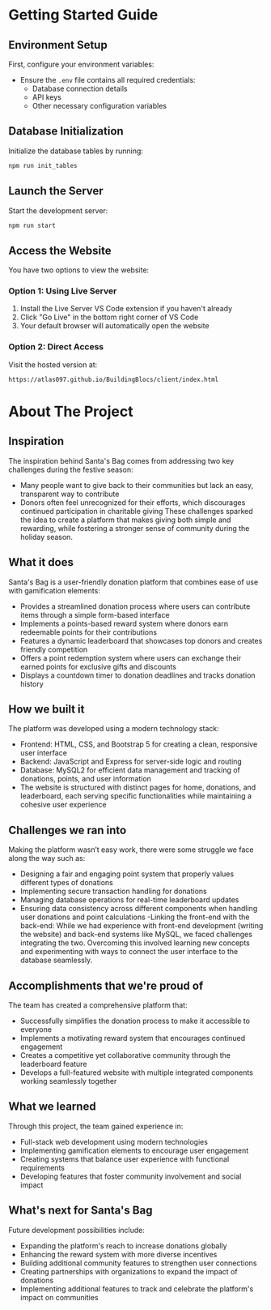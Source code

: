 # Getting Started Guide

## Environment Setup
First, configure your environment variables:
- Ensure the `.env` file contains all required credentials:
  - Database connection details
  - API keys
  - Other necessary configuration variables

## Database Initialization
Initialize the database tables by running:
```bash
npm run init_tables
```

## Launch the Server
Start the development server:
```bash
npm run start
```

## Access the Website
You have two options to view the website:

### Option 1: Using Live Server
1. Install the Live Server VS Code extension if you haven't already
2. Click "Go Live" in the bottom right corner of VS Code
3. Your default browser will automatically open the website

### Option 2: Direct Access
Visit the hosted version at:
```
https://atlas097.github.io/BuildingBlocs/client/index.html
```

# About The Project

## Inspiration
The inspiration behind Santa's Bag comes from addressing two key challenges during the festive season:
- Many people want to give back to their communities but lack an easy, transparent way to contribute
- Donors often feel unrecognized for their efforts, which discourages continued participation in charitable giving
These challenges sparked the idea to create a platform that makes giving both simple and rewarding, while fostering a stronger sense of community during the holiday season.


## What it does
Santa's Bag is a user-friendly donation platform that combines ease of use with gamification elements:
- Provides a streamlined donation process where users can contribute items through a simple form-based interface
- Implements a points-based reward system where donors earn redeemable points for their contributions
- Features a dynamic leaderboard that showcases top donors and creates friendly competition
- Offers a point redemption system where users can exchange their earned points for exclusive gifts and discounts
- Displays a countdown timer to donation deadlines and tracks donation history


## How we built it
The platform was developed using a modern technology stack:
- Frontend: HTML, CSS, and Bootstrap 5 for creating a clean, responsive user interface
- Backend: JavaScript and Express for server-side logic and routing
- Database: MySQL2 for efficient data management and tracking of donations, points, and user information
- The website is structured with distinct pages for home, donations, and leaderboard, each serving specific functionalities while maintaining a cohesive user experience


## Challenges we ran into
Making the platform wasn’t easy work, there were some struggle we face along the way such as:
- Designing a fair and engaging point system that properly values different types of donations
- Implementing secure transaction handling for donations
- Managing database operations for real-time leaderboard updates
- Ensuring data consistency across different components when handling user donations and point calculations
-Linking the front-end with the back-end: While we had experience with front-end development (writing the website) and back-end systems like MySQL, we faced challenges integrating the two. Overcoming this involved learning new concepts and experimenting with ways to connect the user interface to the database seamlessly.


## Accomplishments that we're proud of
The team has created a comprehensive platform that:
- Successfully simplifies the donation process to make it accessible to everyone
- Implements a motivating reward system that encourages continued engagement
- Creates a competitive yet collaborative community through the leaderboard feature
- Develops a full-featured website with multiple integrated components working seamlessly together


## What we learned
Through this project, the team gained experience in:
- Full-stack web development using modern technologies
- Implementing gamification elements to encourage user engagement
- Creating systems that balance user experience with functional requirements
- Developing features that foster community involvement and social impact


## What's next for Santa's Bag
Future development possibilities include:
- Expanding the platform's reach to increase donations globally
- Enhancing the reward system with more diverse incentives
- Building additional community features to strengthen user connections
- Creating partnerships with organizations to expand the impact of donations
- Implementing additional features to track and celebrate the platform's impact on communities
